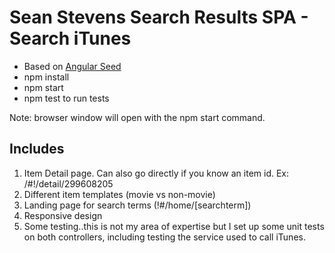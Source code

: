 # Sean Stevens Search Results SPA - Search iTunes
* Based on [Angular Seed](https://github.com/angular/angular-seed)
* npm install
* npm start
* npm test to run tests

Note: browser window will open with the npm start command.

## Includes
1. Item Detail page. Can also go directly if you know an item id. Ex: /#!/detail/299608205
1. Different item templates (movie vs non-movie)
1. Landing page for search terms (!#/home/[searchterm])
1. Responsive design
1. Some testing..this is not my area of expertise but I set up some unit tests on both controllers, including testing the service used to call iTunes.
